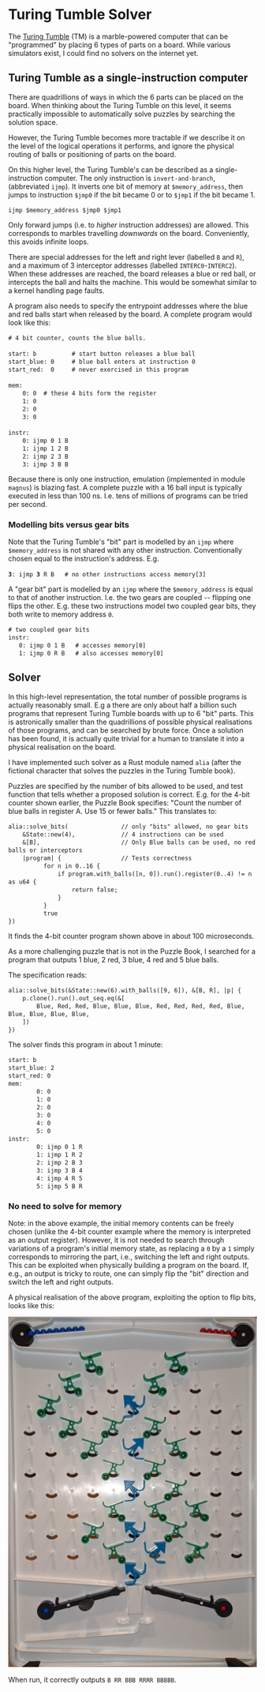 # Turing Tumble Solver

The [Turing Tumble](https://www.turingtumble.com/) (TM) is a marble-powered computer that can be "programmed" by placing 6 types of parts on a board. While various simulators exist, I could find no solvers on the internet yet.

## Turing Tumble as a single-instruction computer

There are quadrillions of ways in which the 6 parts can be placed on the board. When thinking about the Turing Tumble on this level, it seems practically impossible to automatically solve puzzles by searching the solution space.

However, the Turing Tumble becomes more tractable if we describe it on the level of the logical operations it performs, and ignore the physical routing of balls or positioning of parts on the board.

On this higher level, the Turing Tumble's can be described as a single-instruction computer. The only instruction is `invert-and-branch`, (abbreviated `ijmp`). It inverts one bit of memory at `$memory_address`, then jumps to instruction `$jmp0` if the bit became 0 or to `$jmp1` if the bit became 1.

```
ijmp $memory_address $jmp0 $jmp1
```

Only forward jumps (i.e. to *higher* instruction addresses) are allowed. This corresponds to marbles travelling *downwards* on the board. Conveniently, this avoids infinite loops.

There are special addresses for the left and right lever (labelled `B` and `R`), and a maximum of 3 interceptor addresses (labelled `INTERC0`-`INTERC2`). When these addresses are reached, the board releases a blue or red ball, or intercepts the ball and halts the machine. This would be somewhat similar to a kernel handling page faults.

A program also needs to specify the entrypoint addresses where the blue and red balls start when released by the board. A complete program would look like this:

```
# 4 bit counter, counts the blue balls.

start: b          # start button releases a blue ball
start_blue: 0     # blue ball enters at instruction 0 
start_red:  0     # never exercised in this program

mem:
	0: 0  # these 4 bits form the register
	1: 0
	2: 0
	3: 0

instr:
	0: ijmp 0 1 B
	1: ijmp 1 2 B
	2: ijmp 2 3 B
	3: ijmp 3 B B
```

Because there is only one instruction, emulation (implemented in module `magnus`) is blazing fast. A complete puzzle with a 16 ball input is typically executed in less than 100 ns. I.e. tens of millions of programs can be tried per second.

### Modelling bits versus gear bits

Note that the Turing Tumble's "bit" part is modelled by an `ijmp` where `$memory_address` is not shared with any other instruction. Conventionally chosen equal to the instruction's address. E.g.

 **`3`**`: ijmp `**`3`**` R B   # no other instructions access memory[3]`

 A "gear bit" part is modelled by an `ijmp` where the `$memory_address` is equal to that of another instruction. I.e. the two gears are coupled -- flipping one flips the other. E.g. these two instructions model two coupled gear bits, they both write to memory address `0`.

 ```
# two coupled gear bits
instr:
	0: ijmp 0 1 B   # accesses memory[0]
	1: ijmp 0 R B   # also accesses memory[0]
 ```


## Solver

In this high-level representation, the total number of possible programs is actually reasonably small. E.g a there are only about half a billion such programs that represent Turing Tumble boards with up to 6 "bit" parts. This is astronically smaller than the quadrillions of possible physical realisations of those programs, and can be searched by brute force. Once a solution has been found, it is actually quite trivial for a human to translate it into a physical realisation on the board.

I have implemented such solver as a Rust module named `alia` (after the fictional character that solves the puzzles in the Turing Tumble book).

Puzzles are specified by the number of bits allowed to be used, and test function that tells whether a proposed solution is correct. E.g. for the 4-bit counter shown earlier, the Puzzle Book specifies: "Count the number of blue balls in register A. Use 15 or fewer balls." This translates to:

```
alia::solve_bits(               // only "bits" allowed, no gear bits
    &State::new(4),             // 4 instructions can be used
    &[B],                       // Only Blue balls can be used, no red balls or interceptors
    |program| {                 // Tests correctness
          for n in 0..16 {
              if program.with_balls([n, 0]).run().register(0..4) != n as u64 {
                  return false;
              }
          }
          true
})
```

It finds the 4-bit counter program shown above in about 100 microseconds.

As a more challenging puzzle that is not in the Puzzle Book, I searched for a program that outputs 1 blue, 2 red, 3 blue, 4 red and 5 blue balls.

The specification reads:

```
alia::solve_bits(&State::new(6).with_balls([9, 6]), &[B, R], |p| {
    p.clone().run().out_seq.eq(&[
        Blue, Red, Red, Blue, Blue, Blue, Red, Red, Red, Red, Blue, Blue, Blue, Blue, Blue,
    ])
})
```

The solver finds this program in about 1 minute:

```
start: b
start_blue: 2
start_red: 0
mem:
        0: 0
        1: 0
        2: 0
        3: 0
        4: 0
        5: 0
instr:
        0: ijmp 0 1 R
        1: ijmp 1 R 2
        2: ijmp 2 B 3
        3: ijmp 3 B 4
        4: ijmp 4 R 5
        5: ijmp 5 B R
```

### No need to solve for memory

Note: in the above example, the initial memory contents can be freely chosen (unlike the 4-bit counter example where the memory is interpreted as an output register). However, it is not needed to search through variations of a program's initial memory state, as replacing a `0` by a `1` simply corresponds to mirroring the part, i.e., switching the left and right outputs. This can be exploited when physically building a program on the board. If, e.g., an output is tricky to route, one can simply flip the "bit" direction and switch the left and right outputs.

A physical realisation of the above program, exploiting the option to flip bits, looks like this:

![fig](solution.jpg)

When run, it correctly outputs `B RR BBB RRRR BBBBB`.
